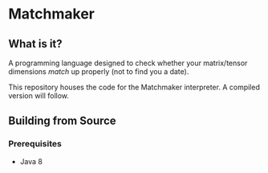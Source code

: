 # Matchmaker

## What is it?
A programming language designed to check whether your matrix/tensor dimensions _match_ up properly (not to find you a date).

This repository houses the code for the Matchmaker interpreter.
A compiled version will follow.

## Building from Source

### Prerequisites
- Java 8

